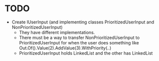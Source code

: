 # TODO

- Create IUserInput (and implementing classes PrioritizedUserInput and NonPrioritizedUserInput)
    - They have different implementations.
    - There must be a way to transfer NonPrioritizedUserInput to PrioritizedUserInput for when the user does something like Out.Of().Value(2).AddValue(3).WithPriority(..)
    - PrioritizedUserInput holds LinkedList<INonPrioritizedContainer> and the other has LinkedList<IPrioritizedContainer>